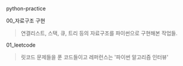 python-practice

00_자료구조 구현
>연결리스트, 스택, 큐, 트리 등의 자료구조를 파이썬으로 구현해본 작업들.

01_leetcode 
>릿코드 문제들을 푼 코드들이고 레퍼런스는 '파이썬 알고리즘 인터뷰'

